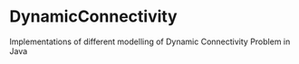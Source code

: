 # DynamicConnectivity
Implementations of different modelling of Dynamic Connectivity Problem in Java
